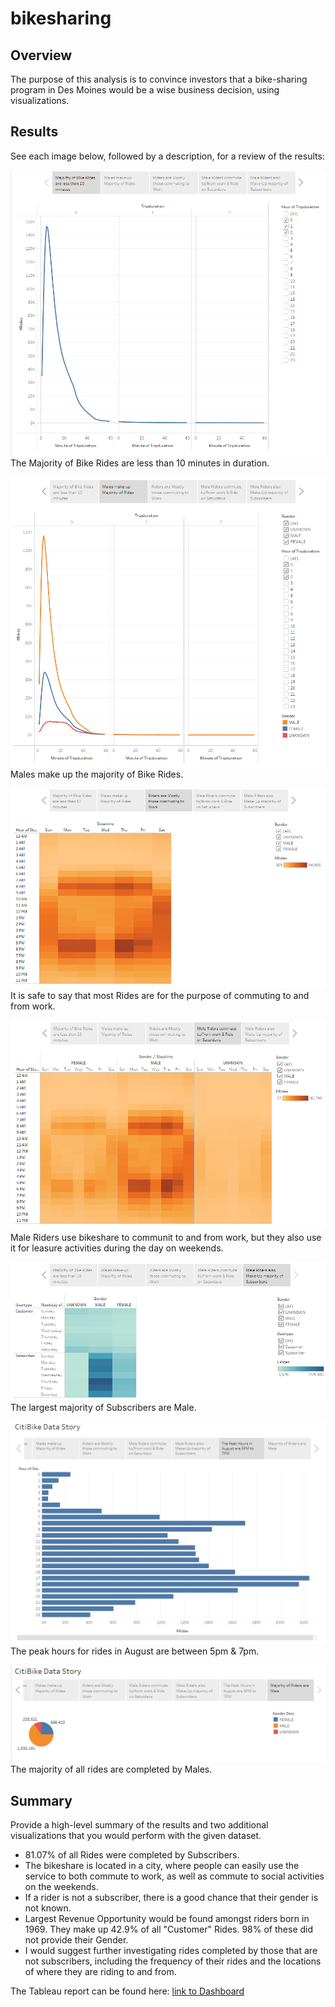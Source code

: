 # bikesharing

## Overview
The purpose of this analysis is to convince investors that a bike-sharing program in Des Moines would be a wise business decision, using visualizations. 

## Results
See each image below, followed by a description, for a review of the results:

![Story 1](/Resources/Story_1.PNG)
The Majority of Bike Rides are less than 10 minutes in duration.

![Story 2](/Resources/Story_2.PNG)
Males make up the majority of Bike Rides.

![Story 3](/Resources/Story_3.PNG)
It is safe to say that most Rides are for the purpose of commuting to and from work. 

![Story 4](/Resources/Story_4.PNG)
Male Riders use bikeshare to communit to and from work, but they also use it for leasure activities during the day on weekends. 

![Story 5](/Resources/Story_5.PNG)
The largest majority of Subscribers are Male. 

![Story 6](/Resources/Story_6.PNG)
The peak hours for rides in August are between 5pm & 7pm. 

![Story 7](/Resources/Story_7.PNG)
The majority of all rides are completed by Males. 

## Summary
Provide a high-level summary of the results and two additional visualizations that you would perform with the given dataset.
  * 81.07% of all Rides were completed by Subscribers.
  * The bikeshare is located in a city, where people can easily use the service to both commute to work, as well as commute to social activities on the weekends.
  * If a rider is not a subscriber, there is a good chance that their gender is not known.
  * Largest Revenue Opportunity would be found amongst riders born in 1969. They make up 42.9% of all "Customer" Rides. 98% of these did not provide their Gender. 
  * I would suggest further investigating rides completed by those that are not subscribers, including the frequency of their rides and the locations of where they are riding to and from. 
  
  The Tableau report can be found here:
  [link to Dashboard](https://public.tableau.com/views/CitiBikeStory_16624563558370/CitiBikeDataStory?:language=en-US&publish=yes&:display_count=n&:origin=viz_share_link)
